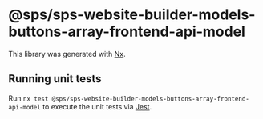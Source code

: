# @sps/sps-website-builder-models-buttons-array-frontend-api-model

This library was generated with [Nx](https://nx.dev).

## Running unit tests

Run `nx test @sps/sps-website-builder-models-buttons-array-frontend-api-model` to execute the unit tests via [Jest](https://jestjs.io).
